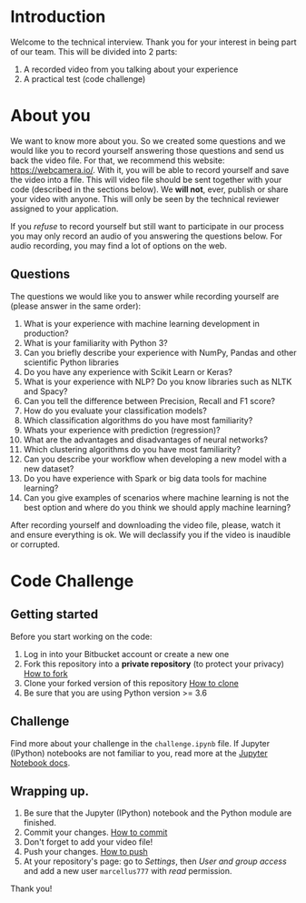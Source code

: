 # Introduction
Welcome to the technical interview. Thank you for your interest in being part of our team. This will be divided into 2 parts:

1. A recorded video from you talking about your experience
2. A practical test (code challenge)

# About you
We want to know more about you. So we created some questions and we would like you to record yourself answering those questions and send us back the video file. For that, we recommend this website: https://webcamera.io/. With it, you will be able to record yourself and save the video into a file. This will video file should be sent together with your code (described in the sections below). We **will not**, ever, publish or share your video with anyone. This will only be seen by the technical reviewer assigned to your application.

If you *refuse* to record yourself but still want to participate in our process you may only record an audio of you answering the questions below. For audio recording, you may find a lot of options on the web.

## Questions
The questions we would like you to answer while recording yourself are (please answer in the same order):

1. What is your experience with machine learning development in production?
2. What is your familiarity with Python 3?
3. Can you briefly describe your experience with NumPy, Pandas and other scientific Python libraries
4. Do you have any experience with Scikit Learn or Keras?
5. What is your experience with NLP? Do you know libraries such as NLTK and Spacy?
6. Can you tell the difference between Precision, Recall and F1 score?
7. How do you evaluate your classification models?
8. Which classification algorithms do you have most familiarity?
9. Whats your experience with prediction (regression)?
10. What are the advantages and disadvantages of neural networks?
11. Which clustering algorithms do you have most familiarity?
12. Can you describe your workflow when developing a new model with a new dataset?
13. Do you have experience with Spark or big data tools for machine learning?
14. Can you give examples of scenarios where machine learning is not the best option and where do you think we should apply machine learning?

After recording yourself and downloading the video file, please, watch it and ensure everything is ok. We will declassify you if the video is inaudible or corrupted.

# Code Challenge

## Getting started
Before you start working on the code:

1. Log in into your Bitbucket account or create a new one
2. Fork this repository into a **private repository** (to protect your privacy) [How to fork](https://confluence.atlassian.com/bitbucket/forking-a-repository-221449527.html)
3. Clone your forked version of this repository [How to clone](https://confluence.atlassian.com/bitbucket/clone-a-repository-223217891.html)
4. Be sure that you are using Python version >= 3.6

## Challenge
Find more about your challenge in the `challenge.ipynb` file. If Jupyter (IPython) notebooks are not familiar to you, read more at the [Jupyter Notebook docs](https://jupyter-notebook.readthedocs.io/en/stable/).

## Wrapping up.
1. Be sure that the Jupyter (IPython) notebook and the Python module are finished.
2. Commit your changes. [How to commit](https://confluence.atlassian.com/get-started-with-bitbucket/push-code-to-bitbucket-861185309.html)
3. Don't forget to add your video file!
4. Push your changes. [How to push](https://confluence.atlassian.com/get-started-with-bitbucket/push-code-to-bitbucket-861185309.html)
5. At your repository's page: go to _Settings_, then _User and group access_ and add a new user `marcellus777` with _read_ permission.

Thank you!